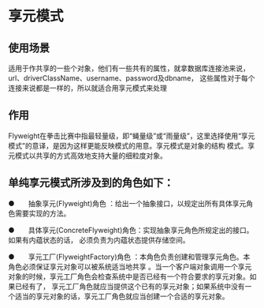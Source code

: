 # 享元模式
## 使用场景
   适用于作共享的一些个对象，他们有一些共有的属性，就拿数据库连接池来说，url、driverClassName、username、password及dbname，
这些属性对于每个连接来说都是一样的，所以就适合用享元模式来处理

## 作用
Flyweight在拳击比赛中指最轻量级，即“蝇量级”或“雨量级”，这里选择使用“享元模式”的意译，是因为这样更能反映模式的用意。享元模式是对象的结构
模式。享元模式以共享的方式高效地支持大量的细粒度对象。

## 单纯享元模式所涉及到的角色如下：

●　　抽象享元(Flyweight)角色 ：给出一个抽象接口，以规定出所有具体享元角色需要实现的方法。

●　　具体享元(ConcreteFlyweight)角色：实现抽象享元角色所规定出的接口。如果有内蕴状态的话，
   必须负责为内蕴状态提供存储空间。
   
●　　享元工厂(FlyweightFactory)角色 ：本角色负责创建和管理享元角色。本角色必须保证享元对象可以被系统适当地共享
   。当一个客户端对象调用一个享元对象的时候，享元工厂角色会检查系统中是否已经有一个符合要求的享元对象。如果已经有了，
   享元工厂角色就应当提供这个已有的享元对象；如果系统中没有一个适当的享元对象的话，享元工厂角色就应当创建一个合适的享元对象。